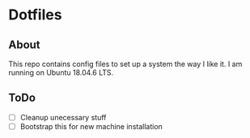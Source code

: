 # Dotfiles
## About
This repo contains config files to set up a system the way I like it.
I am running on Ubuntu 18.04.6 LTS.

## ToDo
- [ ] Cleanup unecessary stuff
- [ ] Bootstrap this for new machine installation
